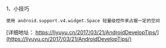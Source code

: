 
1、小技巧
```
使用 android.support.v4.widget.Space 轻量级控件来占据一定的空间

```
[详细地址： https://liyuyu.cn/2017/03/21/AndroidDevelopTips/](https://liyuyu.cn/2017/03/21/AndroidDevelopTips/)